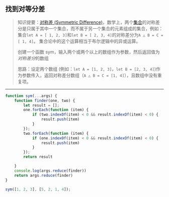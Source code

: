 ## 找到对等分差

> 知识提要：[对称差 (Symmetric Difference)](https://baike.baidu.com/item/对称差)，数学上，两个[集合](https://baike.baidu.com/item/集合/2908117)的对称差分是只属于其中一个集合，而不属于另一个集合的元素组成的集合，例如：集合`let A = [ 1, 2, 3]`和`let B = [ 2, 3, 4]`的对称差分为`A △ B = C = [ 1, 4]`。 集合论中的这个运算相当于布尔逻辑中的异或运算。
>
> 创建一个函数 sym，输入两个或两个以上的数组作为参数，然后返回值为*对称差分*的数组
>
> 思路：设定两个数组 (例如：`let A = [1, 2, 3]`，`let B = [2, 3, 4]`)作为参数传入，返回对称差分数组（`A △ B = C = [1, 4]`），且数组中没有重复项。

---

```js
function sym(...args) {
    function finder(one, two) {
        let result = [];
        one.forEach(function (item) {
            if (two.indexOf(item) < 0 && result.indexOf(item) < 0) {
                result.push(item)
            }
        });
        two.forEach(function (item) {
            if (one.indexOf(item) < 0 && result.indexOf(item) < 0) {
                result.push(item)
            }
        });
        return result

    }
    console.log(args.reduce(finder))
    return args.reduce(finder)
}

sym([1, 2, 3], [5, 2, 1, 4]);
```

